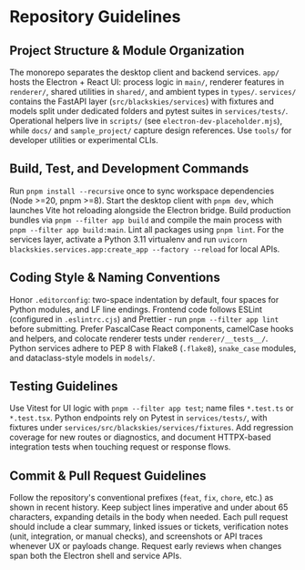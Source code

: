 # Repository Guidelines

## Project Structure & Module Organization
The monorepo separates the desktop client and backend services. `app/` hosts the Electron + React UI: process logic in `main/`, renderer features in `renderer/`, shared utilities in `shared/`, and ambient types in `types/`. `services/` contains the FastAPI layer (`src/blackskies/services`) with fixtures and models split under dedicated folders and pytest suites in `services/tests/`. Operational helpers live in `scripts/` (see `electron-dev-placeholder.mjs`), while `docs/` and `sample_project/` capture design references. Use `tools/` for developer utilities or experimental CLIs.

## Build, Test, and Development Commands
Run `pnpm install --recursive` once to sync workspace dependencies (Node >=20, pnpm >=8). Start the desktop client with `pnpm dev`, which launches Vite hot reloading alongside the Electron bridge. Build production bundles via `pnpm --filter app build` and compile the main process with `pnpm --filter app build:main`. Lint all packages using `pnpm lint`. For the services layer, activate a Python 3.11 virtualenv and run `uvicorn blackskies.services.app:create_app --factory --reload` for local APIs.

## Coding Style & Naming Conventions
Honor `.editorconfig`: two-space indentation by default, four spaces for Python modules, and LF line endings. Frontend code follows ESLint (configured in `.eslintrc.cjs`) and Prettier - run `pnpm --filter app lint` before submitting. Prefer PascalCase React components, camelCase hooks and helpers, and colocate renderer tests under `renderer/__tests__/`. Python services adhere to PEP 8 with Flake8 (`.flake8`), `snake_case` modules, and dataclass-style models in `models/`.

## Testing Guidelines
Use Vitest for UI logic with `pnpm --filter app test`; name files `*.test.ts` or `*.test.tsx`. Python endpoints rely on Pytest in `services/tests/`, with fixtures under `services/src/blackskies/services/fixtures`. Add regression coverage for new routes or diagnostics, and document HTTPX-based integration tests when touching request or response flows.

## Commit & Pull Request Guidelines
Follow the repository's conventional prefixes (`feat`, `fix`, `chore`, etc.) as shown in recent history. Keep subject lines imperative and under about 65 characters, expanding details in the body when needed. Each pull request should include a clear summary, linked issues or tickets, verification notes (unit, integration, or manual checks), and screenshots or API traces whenever UX or payloads change. Request early reviews when changes span both the Electron shell and service APIs.

